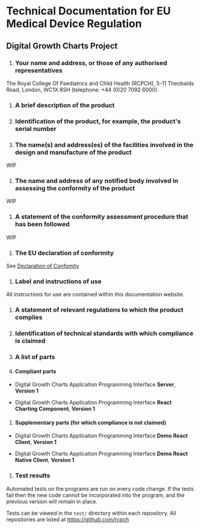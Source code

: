 # Technical Documentation for EU Medical Device Regulation

## Digital Growth Charts Project

1. ### Your name and address, or those of any authorised representatives

The Royal College Of Paediatrics and Child Health (RCPCH), 5-11 Theobalds Road, London, WC1X 8SH (telephone: +44 (0)20 7092 6000).

1. ### A brief description of the product

1. ### Identification of the product, for example, the product's serial number

1. ### The name(s) and address(es) of the facilities involved in the design and manufacture of the product

WIP

1. ### The name and address of any notified body involved in assessing the conformity of the product

WIP

1. ### A statement of the conformity assessment procedure that has been followed

WIP

1. ### The EU declaration of conformity

See [Declaration of Confomity](doc-api.md)

1. ### Label and instructions of use

All instructions for use are contained within this documentation website.

1. ### A statement of relevant regulations to which the product complies

1. ### Identification of technical standards with which compliance is claimed

1. ### A list of parts

1. #### Compliant parts

* Digital Growth Charts Application Programming Interface **Server**, **Version 1**

* Digital Growth Charts Application Programming Interface **React Charting Component**, **Version 1**

1. #### Supplementary parts (for which compliance is not claimed)

* Digital Growth Charts Application Programming Interface **Demo React Client**, **Version 1**

* Digital Growth Charts Application Programming Interface **Demo React Native Client**, **Version 1**

1. ### Test results

Automated tests on the programs are run on every code change. If the tests fail then the new code cannot be incorporated into the program, and the previous version will remain in place.

Tests can be viewed in the `test/` directory within each repository. All repositories are listed at <https://github.com/rcpch>
